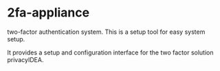 # 2fa-appliance
two-factor authentication system. This is a setup tool for easy system setup.

It provides a setup and configuration interface for the two factor solution privacyIDEA.
